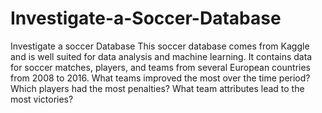 # Investigate-a-Soccer-Database
Investigate a soccer Database This soccer database comes from Kaggle and is well suited for data analysis and machine learning. It contains data for soccer matches, players, and teams from several European countries from 2008 to 2016. What teams improved the most over the time period? Which players had the most penalties? What team attributes lead to the most victories?
